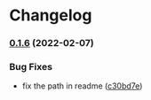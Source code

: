 # Changelog

### [0.1.6](https://github.com/indykite/jarvis-sdk-node/compare/v0.1.5...v0.1.6) (2022-02-07)


### Bug Fixes

* fix the path in readme ([c30bd7e](https://github.com/indykite/jarvis-sdk-node/commit/c30bd7ef16d59ad414c2bb140058c5aef2822a77))
